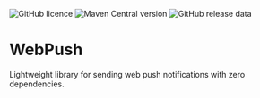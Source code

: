 ![GitHub licence](https://img.shields.io/github/license/interaso/webpush?color=blue)
![Maven Central version](https://img.shields.io/maven-central/v/com.interaso/webpush?color=blue)
![GitHub release data](https://img.shields.io/github/release-date/interaso/webpush)

# WebPush

Lightweight library for sending web push notifications with zero dependencies.
